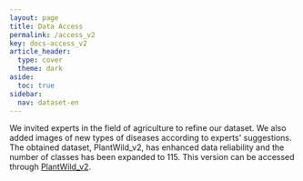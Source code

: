```yaml
---
layout: page
title: Data Access
permalink: /access_v2
key: docs-access_v2
article_header:
  type: cover
  theme: dark
aside:
  toc: true
sidebar:
  nav: dataset-en
---
```



We invited experts in the field of agriculture to refine our dataset.
We also added images of new types of diseases according to experts' suggestions.
The obtained dataset, PlantWild_v2, has enhanced data reliability and the number of classes has been expanded to 115.
This version can be accessed through [PlantWild_v2]().




